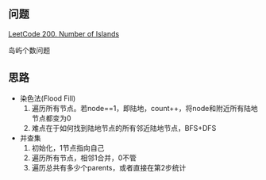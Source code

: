 ## 问题
[LeetCode 200. Number of Islands](https://leetcode.com/problems/number-of-islands/)

岛屿个数问题

## 思路
- 染色法(Flood Fill)
  1. 遍历所有节点。若node==1，即陆地，count++，将node和附近所有陆地节点都变为0
  2. 难点在于如何找到陆地节点的所有邻近陆地节点，BFS+DFS
- 并查集
  1. 初始化，1节点指向自己
  2. 遍历所有节点，相邻1合并，0不管
  3. 遍历总共有多少个parents，或者直接在第2步统计
```python
```
